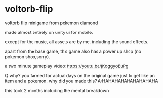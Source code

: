 # voltorb-flip
voltorb flip minigame from pokemon diamond

made almost entirely on unity ui for mobile.

except for the music, all assets are by me. including the sound effects.

apart from the base game, this game also has a power up shop (no pokemon shop,sorry).




a two minute gameplay video:
https://youtu.be/jKoggyoEuPg

Q:why? you farmed for actual days on the original game just to get like an item and a pokemon. why did you made this?
A:HAHAHAHAHAHAHAHAHA 

this took 2 months including the mental breakdown
